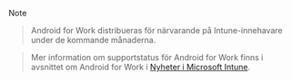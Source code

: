 > [!Note]

> Android for Work distribueras för närvarande på Intune-innehavare under de kommande månaderna.

> Mer information om supportstatus för Android for Work finns i avsnittet om Android for Work i [Nyheter i Microsoft Intune](/intune/whats-new/whats-new-in-microsoft-intune).


<!--HONumber=Nov16_HO1-->


